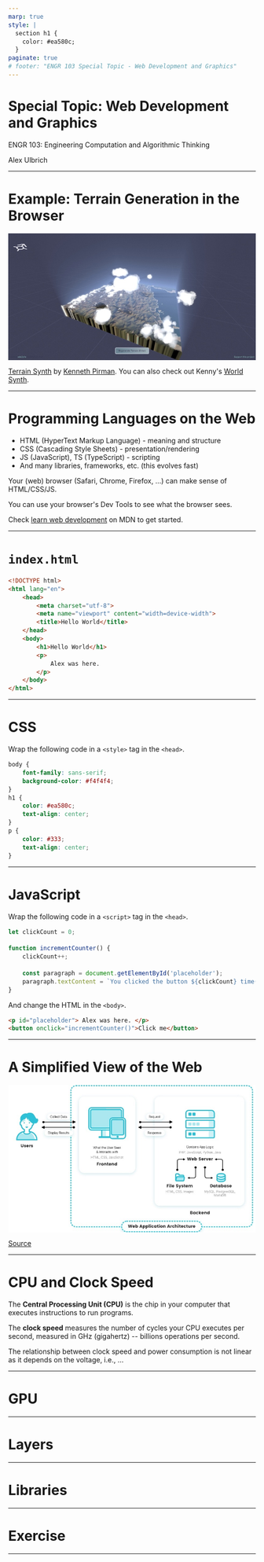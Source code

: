 ```yaml
---
marp: true
style: |
  section h1 {
    color: #ea580c;
  }
paginate: true
# footer: "ENGR 103 Special Topic - Web Development and Graphics"
---
```


<style>
    /* Adds total number of pages to footer */
    /* section::after {
        content: attr(data-marpit-pagination) ' / ' attr(data-marpit-pagination-total);
    } */
    img {
        display: block;
        margin: 0 auto;
    }

    section.reference p {
        font-size: 0.8rem;
        text-align: center;
    }
</style>

<!-- _paginate: false -->

# Special Topic: Web Development and Graphics

ENGR 103: Engineering Computation and Algorithmic Thinking

Alex Ulbrich

---
<!-- _class: reference -->

# Example: Terrain Generation in the Browser

![width:800px](terrain-synth.jpeg)
<p><a href="https://terrain-synth.kenny.wtf/">Terrain Synth</a> by <a href="https://github.com/kenjinp">Kenneth Pirman</a>. You can also check out Kenny's <a href="https://world-synth.kenny.wtf/">World Synth</a>.</p>

---

# Programming Languages on the Web

- HTML (HyperText Markup Language) - meaning and structure
- CSS (Cascading Style Sheets) - presentation/rendering
- JS (JavaScript), TS (TypeScript) - scripting
- And many libraries, frameworks, etc. (this evolves fast)

Your (web) browser (Safari, Chrome, Firefox, ...) can make sense of HTML/CSS/JS.

You can use your browser's Dev Tools to see what the browser sees.

Check [learn web development](https://developer.mozilla.org/en-US/docs/Learn_web_development) on MDN to get started.

---

# `index.html`

```html
<!DOCTYPE html>
<html lang="en">
    <head>
        <meta charset="utf-8">
        <meta name="viewport" content="width=device-width">
        <title>Hello World</title>
    </head>
    <body> 
        <h1>Hello World</h1>
        <p> 
            Alex was here.
        </p>
    </body>
</html>
```
<!-- DOCTYPE is preamble, lang and charset are attributes, head is container for non-visible things, body is container for all user visible things, meta is for metadata elements that cannot be represented by other tags like style, title, script, or link -->

---

# CSS

Wrap the following code in a `<style>` tag in the `<head>`.

```css
body {
    font-family: sans-serif;
    background-color: #f4f4f4;
}
h1 {
    color: #ea580c;
    text-align: center;
}
p {
    color: #333;
    text-align: center;
}
```

---

# JavaScript

Wrap the following code in a `<script>` tag in the `<head>`.

```js
let clickCount = 0;
            
function incrementCounter() {
    clickCount++;
    
    const paragraph = document.getElementById('placeholder');
    paragraph.textContent = `You clicked the button ${clickCount} time(s)`;
}
```

And change the HTML in the `<body>`.

```html
<p id="placeholder"> Alex was here. </p>
<button onclick="incrementCounter()">Click me</button>
```

---
<!-- _class: reference -->

# A Simplified View of the Web

![width:800px](web-app-architecture-scheme.jpeg)
<p><a href="https://www.intellectsoft.net/blog/wp-content/uploads/web-app-architecture-scheme.jpeg">Source</a></p>

---

# CPU and Clock Speed

The **Central Processing Unit (CPU)** is the chip in your computer that executes instructions to run programs.

The **clock speed** measures the number of cycles your CPU executes per second, measured in GHz (gigahertz) -- billions operations per second.

The relationship between clock speed and power consumption is not linear as it depends on the voltage, i.e., ...

---

# GPU

---

# Layers

---

# Libraries

--- 

# Exercise

---
